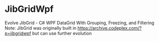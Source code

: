 # JibGridWpf
Evolve JibGrid - C# WPF DataGrid With Grouping, Freezing, and Filtering 
Note: JibGrid was originally built in https://archive.codeplex.com/?p=jibgridwpf but can use further evolution
